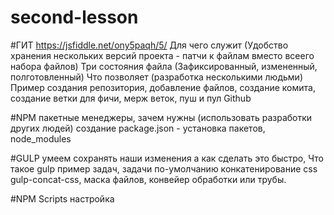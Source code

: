 # second-lesson
#ГИТ  https://jsfiddle.net/ony5paqh/5/
	Для чего служит (Удобство хранения нескольких версий проекта - патчи к файлам вместо всеего набора файлов)
	Три состояния файла (Зафиксированный, измененный, полготовленный)
	Что позволяет (разработка несколькими людьми)
	Пример создания репозитория, добавление файлов, создание комита, создание ветки для фичи, мерж веток, пуш и пул
	Github
	
#NPM
	пакетные менеджеры, зачем нужны (использовать разработки других людей)
	создание package.json - установка пакетов,
	node_modules

#GULP
	умеем сохранять наши изменения а как сделать это быстро,
	Что такое gulp 
	пример задач, задачи по-умолчанию
	конкатенирование css gulp-concat-css, маска файлов, конвейер обработки или трубы. 

#NPM Scripts
	настройка 


